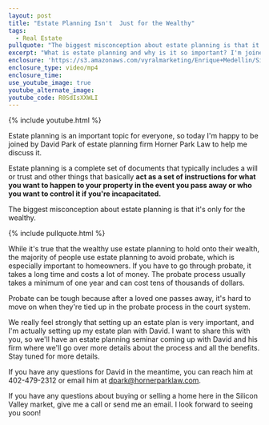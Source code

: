 ```yaml
---
layout: post
title: "Estate Planning Isn't  Just for the Wealthy"
tags:
  - Real Estate
pullquote: "The biggest misconception about estate planning is that it's only for the wealthy."
excerpt: "What is estate planning and why is it so important? I'm joined today by estate attorney David Park to help me break it down for you."
enclosure: 'https://s3.amazonaws.com/vyralmarketing/Enrique+Medellin/Silicon+Valley+Real+Estate-+Estate+Planning+Isnt+Just+for+the+Wealthy.mp4'
enclosure_type: video/mp4
enclosure_time:
use_youtube_image: true
youtube_alternate_image:
youtube_code: R0SdIsXXWLI
---
```



{% include youtube.html %}

Estate planning is an important topic for everyone, so today I'm happy to be joined by David Park of estate planning firm Horner Park Law to help me discuss it.

Estate planning is a complete set of documents that typically includes a will or trust and other things that basically **act as a set of instructions for what you want to happen to your property in the event you pass away or who you want to control it if you're incapacitated.**

The biggest misconception about estate planning is that it's only for the wealthy.

{% include pullquote.html %}

While it's true that the wealthy use estate planning to hold onto their wealth, the majority of people use estate planning to avoid probate, which is especially important to homeowners. If you have to go through probate, it takes a long time and costs a lot of money. The probate process usually takes a minimum of one year and can cost tens of thousands of dollars.

Probate can be tough because after a loved one passes away, it's hard to move on when they're tied up in the probate process in the court system.

We really feel strongly that setting up an estate plan is very important, and I'm actually setting up my estate plan with David. I want to share this with you, so we'll have an estate planning seminar coming up with David and his firm where we'll go over more details about the process and all the benefits. Stay tuned for more details.

If you have any questions for David in the meantime, you can reach him at 402-479-2312 or email him at dpark@hornerparklaw.com.

If you have any questions about buying or selling a home here in the Silicon Valley market, give me a call or send me an email. I look forward to seeing you soon!